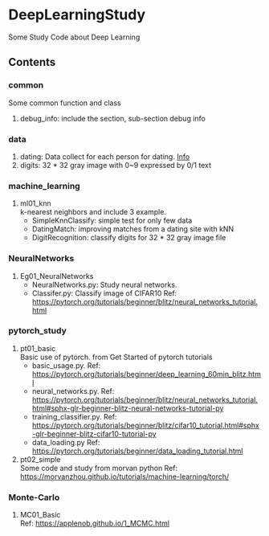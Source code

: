 # DeepLearningStudy
Some Study Code about Deep Learning

## Contents
### common
Some common function and class
1. debug_info: include the section, sub-section debug info

### data
1. dating: Data collect for each person for dating. [Info](./data/dating/info.md)
1. digits: 32 * 32 gray image with 0~9 expressed by 0/1 text

### machine_learning
1. ml01_knn \
    k-nearest neighbors and include 3 example.
    - SimpleKnnClassify: simple test for only few data
    - DatingMatch: improving matches from a dating site with kNN
    - DigitRecognition: classify digits for 32 * 32 gray image file


### NeuralNetworks
1. Eg01_NeuralNetworks
    - NeuralNetworks.py: Study neural networks.
    - Classifer.py: Classify image of CIFAR10
    Ref: https://pytorch.org/tutorials/beginner/blitz/neural_networks_tutorial.html


### pytorch_study
1. pt01_basic   \
    Basic use of pytorch. from Get Started of pytorch tutorials
    - basic_usage.py. 
        Ref: https://pytorch.org/tutorials/beginner/deep_learning_60min_blitz.html
    - neural_networks.py. 
        Ref: https://pytorch.org/tutorials/beginner/blitz/neural_networks_tutorial.html#sphx-glr-beginner-blitz-neural-networks-tutorial-py
    - training_classifier.py. 
        Ref: https://pytorch.org/tutorials/beginner/blitz/cifar10_tutorial.html#sphx-glr-beginner-blitz-cifar10-tutorial-py
    - data_loading.py
        Ref: https://pytorch.org/tutorials/beginner/data_loading_tutorial.html
1. pt02_simple  \
    Some code and study from morvan python
    Ref: https://morvanzhou.github.io/tutorials/machine-learning/torch/

### Monte-Carlo
1. MC01_Basic   \
    Ref: https://applenob.github.io/1_MCMC.html

